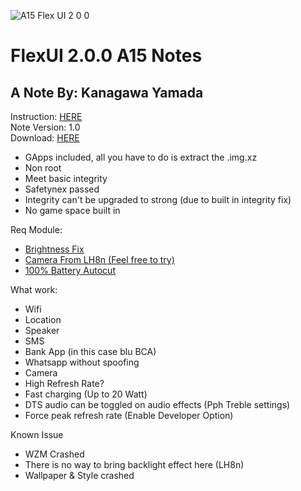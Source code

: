![A15 Flex UI 2 0 0](https://github.com/user-attachments/assets/8f48ccb9-381e-46e4-a5e3-ef7039112cc6)

# FlexUI 2.0.0 A15 Notes
## A Note By: Kanagawa Yamada

Instruction: [HERE](https://t.me/KanagawaLabAnnouncement/91) <br />
Note Version: 1.0 <br />
Download: [HERE](https://github.com/LoggingNewMemory/FlexUI-GSI) <br />

- GApps included, all you have to do is extract the .img.xz
- Non root
- Meet basic integrity
- Safetynex passed
- Integrity can't be upgraded to strong (due to built in integrity fix)
- No game space built in

Req Module:
- [Brightness Fix](https://t.me/KanagawaLabAnnouncement/83)
- [Camera From LH8n (Feel free to try)](https://t.me/KanagawaLabAnnouncement/80)
- [100% Battery Autocut](https://github.com/LoggingNewMemory/Autocut-Charging-MYTH)

What work:
- Wifi
- Location
- Speaker
- SMS
- Bank App (in this case blu BCA)
- Whatsapp without spoofing
- Camera
- High Refresh Rate? 
- Fast charging (Up to 20 Watt)
- DTS audio can be toggled on audio effects (Pph Treble settings)
- Force peak refresh rate (Enable Developer Option)

Known Issue
- WZM Crashed
- There is no way to bring backlight effect here (LH8n)
- Wallpaper & Style crashed
